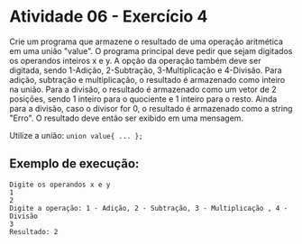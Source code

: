 # Atividade 06 - Exercício 4 

Crie um programa que armazene o resultado de uma operação aritmética em uma união "value". O programa principal deve pedir que sejam digitados os operandos inteiros x e y. A opção da operação também deve ser digitada, sendo 1-Adição, 2-Subtração, 3-Multiplicação e 4-Divisão. Para adição, subtração e multiplicação, o resultado é armazenado como inteiro na união. Para a divisão, o resultado é armazenado como um vetor de 2 posições, sendo 1 inteiro para o quociente e 1 inteiro para o resto. Ainda para a divisão, caso o divisor for 0, o resultado é armazenado como a string "Erro". O resultado deve então ser exibido em uma mensagem. 

Utilize a união: `union value{ ... };`

## Exemplo de execução:

```
Digite os operandos x e y                                                       
1                                                                               
2                                                                               
Digite a operação: 1 - Adição, 2 - Subtração, 3 - Multiplicação , 4 - Divisão   
3                                                                               
Resultado: 2  
```

